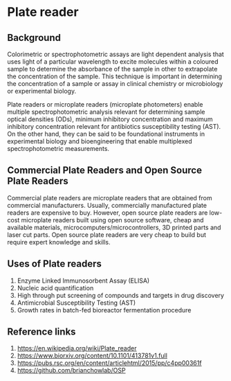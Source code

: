 # Plate reader

## Background

Colorimetric or spectrophotometric assays are light dependent analysis that uses light of a particular wavelength to excite molecules within a coloured sample to determine the absorbance of the sample in other to extrapolate the concentration of the sample. This technique is important in determining the concentration of a sample or assay in clinical chemistry or microbiology or experimental biology.

Plate readers or microplate readers (microplate photometers) enable multiple spectrophotometric analysis relevant for determining sample optical densities (ODs), minimum inhibitory concentration and maximum inhibitory concentration relevant for antibiotics susceptibility testing (AST). On the other hand, they can be said to be foundational instruments in experimental biology and bioengineering that enable multiplexed spectrophotometric measurements.

## Commercial Plate Readers and Open Source Plate Readers

Commercial plate readers are microplate readers that are obtained from commercial manufacturers. Usually, commercially manufactured plate readers are expensive to buy. However, open source plate readers are low-cost microplate readers built using open source software, cheap and available materials, microcomputers/microcontrollers, 3D printed parts and laser cut parts. Open source plate readers are very cheap to build but require expert knowledge and skills.

## Uses of Plate readers

1.	Enzyme Linked Immunosorbent Assay (ELISA)
2.	Nucleic acid quantification
3.	High through put screening of compounds and targets in drug discovery
4.  Antimicrobial Susceptibility Testing (AST)
5.  Growth rates in batch-fed bioreactor fermentation procedure

## Reference links

1.	https://en.wikipedia.org/wiki/Plate_reader 
2.	https://www.biorxiv.org/content/10.1101/413781v1.full 
3.	https://pubs.rsc.org/en/content/articlehtml/2015/pp/c4pp00361f 
4.	https://github.com/brianchowlab/OSP 
